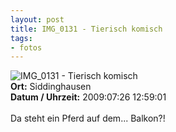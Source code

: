 ```yaml
--- 
layout: post
title: IMG_0131 - Tierisch komisch
tags: 
- fotos
---
```

<img src="http://blog.fabianonline.de/wp-content/main/2010_04/IMG_0131.jpg" alt="IMG_0131 - Tierisch komisch" class="aligncenter" /><br />
<strong>Ort:</strong> Siddinghausen<br />
<strong>Datum / Uhrzeit:</strong> 2009:07:26 12:59:01<br />
<br />
Da steht ein Pferd auf dem... Balkon?!
